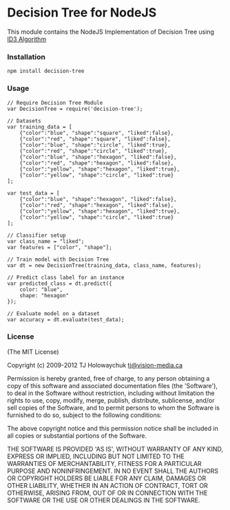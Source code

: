Decision Tree for NodeJS
========================

This module contains the NodeJS Implementation of Decision Tree using [ID3 Algorithm](http://en.wikipedia.org/wiki/ID3_algorithm)

### Installation
	npm install decision-tree

### Usage
	// Require Decision Tree Module
	var DecisionTree = require('decision-tree');
	
	// Datasets
	var training_data = [
		{"color":"blue", "shape":"square", "liked":false},
		{"color":"red", "shape":"square", "liked":false},
		{"color":"blue", "shape":"circle", "liked":true},
		{"color":"red", "shape":"circle", "liked":true},
		{"color":"blue", "shape":"hexagon", "liked":false},
		{"color":"red", "shape":"hexagon", "liked":false},
		{"color":"yellow", "shape":"hexagon", "liked":true},
		{"color":"yellow", "shape":"circle", "liked":true}
	];
	
	var test_data = [
		{"color":"blue", "shape":"hexagon", "liked":false},
		{"color":"red", "shape":"hexagon", "liked":false},
		{"color":"yellow", "shape":"hexagon", "liked":true},
		{"color":"yellow", "shape":"circle", "liked":true}
	];
	
	// Classifier setup
	var class_name = "liked";
	var features = ["color", "shape"];
	
	// Train model with Decision Tree
	var dt = new DecisionTree(training_data, class_name, features);
	
	// Predict class label for an instance
	var predicted_class = dt.predict({
		color: "blue",
		shape: "hexagon"
	});
	
	// Evaluate model on a dataset
	var accuracy = dt.evaluate(test_data);

### License
(The MIT License)

Copyright (c) 2009-2012 TJ Holowaychuk <tj@vision-media.ca>

Permission is hereby granted, free of charge, to any person obtaining a copy of this software and associated documentation files (the 'Software'), to deal in the Software without restriction, including without limitation the rights to use, copy, modify, merge, publish, distribute, sublicense, and/or sell copies of the Software, and to permit persons to whom the Software is furnished to do so, subject to the following conditions:

The above copyright notice and this permission notice shall be included in all copies or substantial portions of the Software.

THE SOFTWARE IS PROVIDED 'AS IS', WITHOUT WARRANTY OF ANY KIND, EXPRESS OR IMPLIED, INCLUDING BUT NOT LIMITED TO THE WARRANTIES OF MERCHANTABILITY, FITNESS FOR A PARTICULAR PURPOSE AND NONINFRINGEMENT. IN NO EVENT SHALL THE AUTHORS OR COPYRIGHT HOLDERS BE LIABLE FOR ANY CLAIM, DAMAGES OR OTHER LIABILITY, WHETHER IN AN ACTION OF CONTRACT, TORT OR OTHERWISE, ARISING FROM, OUT OF OR IN CONNECTION WITH THE SOFTWARE OR THE USE OR OTHER DEALINGS IN THE SOFTWARE.